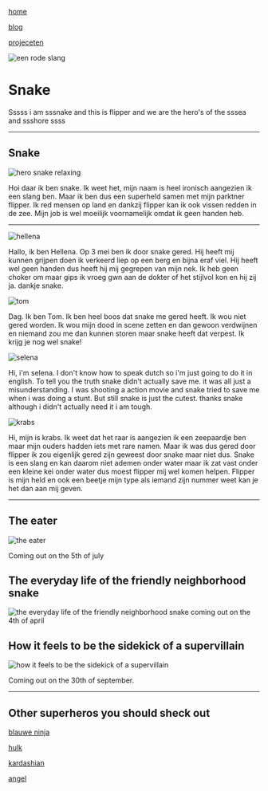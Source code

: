 [home](portfolio.md)

[blog](blog.md)

[projeceten](projecten.md)

![een rode slang](afbeeldingen%20project/snake.jpg)
# Snake 

Sssss i am sssnake and this is flipper and we are the hero's of the sssea and ssshore ssss

---
 ## Snake

 ![hero snake relaxing](afbeeldingen%20project/personal.jpg)

 Hoi daar ik ben snake. Ik weet het, mijn naam is heel ironisch aangezien ik een slang ben. Maar ik ben dus een superheld samen met mijn parktner flipper. Ik red mensen op land en dankzij flipper kan ik ook vissen redden in de zee. Mijn job is wel moeilijk voornamelijk omdat ik geen handen heb.

---
![hellena](afbeeldingen%20project/hellena.jpg)

Hallo, ik ben Hellena. Op 3 mei ben ik door snake gered. Hij heeft mij kunnen grijpen doen ik verkeerd liep op een berg en bijna eraf viel. Hij heeft wel geen handen dus heeft hij mij gegrepen van mijn nek. Ik heb geen choker om maar gips ik vroeg gwn aan de dokter of het stijlvol kon en hij zij ja. dankje snake.

![tom](afbeeldingen%20project/tom.jpg)

Dag. Ik ben Tom. Ik ben heel boos dat snake me gered heeft. Ik wou niet gered worden. Ik wou mijn dood in scene zetten en dan gewoon verdwijnen en niemand zou me dan kunnen storen maar snake heeft dat verpest. Ik krijg je nog wel snake!

![selena](afbeeldingen%20project/selena.jpg)

Hi, i'm selena. I don't know how to speak dutch so i'm just going to do it in english. To tell you the truth snake didn't actually save me. it was all just a misunderstanding. I was shooting a action movie and snake tried to save me when i was doing a stunt. But still snake is just the cutest. thanks snake although i didn't actually need it i am tough.

![krabs](afbeeldingen%20project/krabs.jpg)

Hi, mijn is krabs. Ik weet dat het raar is aangezien ik een zeepaardje ben maar mijn ouders hadden iets met rare namen. Maar ik was dus gered door flipper ik zou eigenlijk gered zijn geweest door snake maar niet dus. Snake is een slang en kan daarom niet ademen onder water maar ik zat vast onder een kleine kei onder water dus moest flipper mij wel komen helpen. Flipper is mijn held en ook een beetje mijn type als iemand zijn nummer weet kan je het dan aan mij geven.

---
## The eater

![the eater](afbeeldingen%20project/the%20eater.jpg)

Coming out on the 5th of july 

## The everyday life of the friendly neighborhood snake

![the everyday life of the friendly neighborhood snake](afbeeldingen%20project/the%20everyday%20life%20of%20the%20friendly%20neighberhood%20snake.jpg)
coming out on the 4th of april

## How it feels to be the sidekick of a supervillain

![how it feels to be the sidekick of a supervillain](afbeeldingen%20project/how%20it%20feels%20to%20be%20a%20supervillain.jpg)

Coming out on the 30th of september.

---
## Other superheros you should sheck out

[blauwe ninja](afbeeldingen%20project/blauwe%20ninja.jpg)

[hulk](afbeeldingen%20project/hulk.jpg)

[kardashian](afbeeldingen%20project/kardashian.jpg)

[angel](afbeeldingen%20project/angel.jpg)
